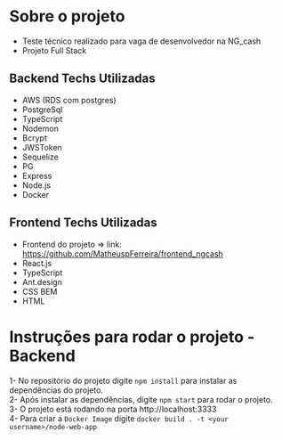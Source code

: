 # Sobre o projeto



* Teste técnico realizado para vaga de desenvolvedor na NG_cash 
* Projeto Full Stack

##  Backend Techs Utilizadas
* AWS (RDS com postgres)
* PostgreSql
* TypeScript
* Nodemon
* Bcrypt
* JWSToken
* Sequelize
* PG
* Express
* Node.js
* Docker

##  Frontend Techs Utilizadas
* Frontend do projeto => link:  https://github.com/MatheuspFerreira/frontend_ngcash
* React.js
* TypeScript
* Ant.design
* CSS BEM
* HTML

# Instruções para rodar o projeto - Backend

1- No repositório do projeto digite `npm install` para instalar as dependências do projeto.<br/>
2- Após instalar as dependências, digite `npm start` para rodar o projeto.<br/>
3- O projeto está rodando na porta http://localhost:3333<br/>
4- Para criar a `Docker Image` digite `docker build . -t <your username>/node-web-app`

